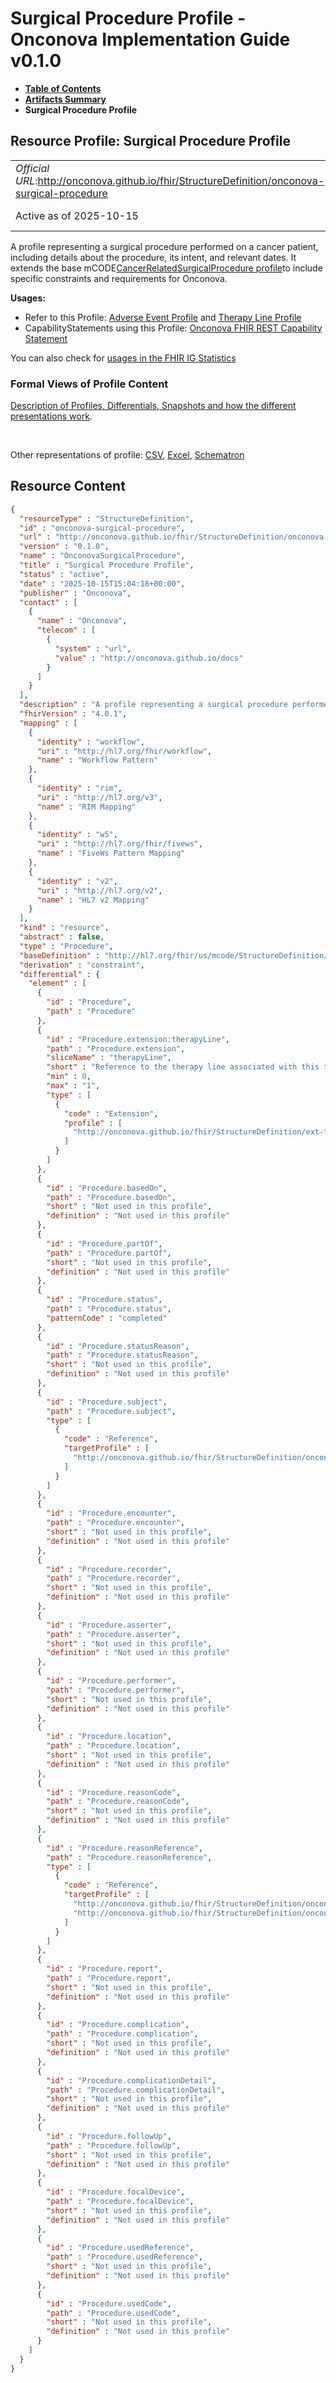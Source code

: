 # Surgical Procedure Profile - Onconova Implementation Guide v0.1.0

* [**Table of Contents**](toc.md)
* [**Artifacts Summary**](artifacts.md)
* **Surgical Procedure Profile**

## Resource Profile: Surgical Procedure Profile 

| | |
| :--- | :--- |
| *Official URL*:http://onconova.github.io/fhir/StructureDefinition/onconova-surgical-procedure | *Version*:0.1.0 |
| Active as of 2025-10-15 | *Computable Name*:OnconovaSurgicalProcedure |

 
A profile representing a surgical procedure performed on a cancer patient, including details about the procedure, its intent, and relevant dates. 
It extends the base mCODE[CancerRelatedSurgicalProcedure profile](http://hl7.org/fhir/us/mcode/StructureDefinition/mcode-cancer-related-surgical-procedure)to include specific constraints and requirements for Onconova. 

**Usages:**

* Refer to this Profile: [Adverse Event Profile](StructureDefinition-onconova-adverse-event.md) and [Therapy Line Profile](StructureDefinition-onconova-therapy-line.md)
* CapabilityStatements using this Profile: [Onconova FHIR REST Capability Statement](CapabilityStatement-onconova-capability-statement.md)

You can also check for [usages in the FHIR IG Statistics](https://packages2.fhir.org/xig/onconova.fhir|current/StructureDefinition/onconova-surgical-procedure)

### Formal Views of Profile Content

 [Description of Profiles, Differentials, Snapshots and how the different presentations work](http://build.fhir.org/ig/FHIR/ig-guidance/readingIgs.html#structure-definitions). 

 

Other representations of profile: [CSV](StructureDefinition-onconova-surgical-procedure.csv), [Excel](StructureDefinition-onconova-surgical-procedure.xlsx), [Schematron](StructureDefinition-onconova-surgical-procedure.sch) 



## Resource Content

```json
{
  "resourceType" : "StructureDefinition",
  "id" : "onconova-surgical-procedure",
  "url" : "http://onconova.github.io/fhir/StructureDefinition/onconova-surgical-procedure",
  "version" : "0.1.0",
  "name" : "OnconovaSurgicalProcedure",
  "title" : "Surgical Procedure Profile",
  "status" : "active",
  "date" : "2025-10-15T15:04:18+00:00",
  "publisher" : "Onconova",
  "contact" : [
    {
      "name" : "Onconova",
      "telecom" : [
        {
          "system" : "url",
          "value" : "http://onconova.github.io/docs"
        }
      ]
    }
  ],
  "description" : "A profile representing a surgical procedure performed on a cancer patient, including details about the procedure, its intent, and relevant dates. \n\nIt extends the base mCODE [CancerRelatedSurgicalProcedure profile](http://hl7.org/fhir/us/mcode/StructureDefinition/mcode-cancer-related-surgical-procedure) to include specific constraints and requirements for Onconova.",
  "fhirVersion" : "4.0.1",
  "mapping" : [
    {
      "identity" : "workflow",
      "uri" : "http://hl7.org/fhir/workflow",
      "name" : "Workflow Pattern"
    },
    {
      "identity" : "rim",
      "uri" : "http://hl7.org/v3",
      "name" : "RIM Mapping"
    },
    {
      "identity" : "w5",
      "uri" : "http://hl7.org/fhir/fivews",
      "name" : "FiveWs Pattern Mapping"
    },
    {
      "identity" : "v2",
      "uri" : "http://hl7.org/v2",
      "name" : "HL7 v2 Mapping"
    }
  ],
  "kind" : "resource",
  "abstract" : false,
  "type" : "Procedure",
  "baseDefinition" : "http://hl7.org/fhir/us/mcode/StructureDefinition/mcode-cancer-related-surgical-procedure|4.0.0",
  "derivation" : "constraint",
  "differential" : {
    "element" : [
      {
        "id" : "Procedure",
        "path" : "Procedure"
      },
      {
        "id" : "Procedure.extension:therapyLine",
        "path" : "Procedure.extension",
        "sliceName" : "therapyLine",
        "short" : "Reference to the therapy line associated with this treatment",
        "min" : 0,
        "max" : "1",
        "type" : [
          {
            "code" : "Extension",
            "profile" : [
              "http://onconova.github.io/fhir/StructureDefinition/ext-therapy-line-reference|0.1.0"
            ]
          }
        ]
      },
      {
        "id" : "Procedure.basedOn",
        "path" : "Procedure.basedOn",
        "short" : "Not used in this profile",
        "definition" : "Not used in this profile"
      },
      {
        "id" : "Procedure.partOf",
        "path" : "Procedure.partOf",
        "short" : "Not used in this profile",
        "definition" : "Not used in this profile"
      },
      {
        "id" : "Procedure.status",
        "path" : "Procedure.status",
        "patternCode" : "completed"
      },
      {
        "id" : "Procedure.statusReason",
        "path" : "Procedure.statusReason",
        "short" : "Not used in this profile",
        "definition" : "Not used in this profile"
      },
      {
        "id" : "Procedure.subject",
        "path" : "Procedure.subject",
        "type" : [
          {
            "code" : "Reference",
            "targetProfile" : [
              "http://onconova.github.io/fhir/StructureDefinition/onconova-cancer-patient|0.1.0"
            ]
          }
        ]
      },
      {
        "id" : "Procedure.encounter",
        "path" : "Procedure.encounter",
        "short" : "Not used in this profile",
        "definition" : "Not used in this profile"
      },
      {
        "id" : "Procedure.recorder",
        "path" : "Procedure.recorder",
        "short" : "Not used in this profile",
        "definition" : "Not used in this profile"
      },
      {
        "id" : "Procedure.asserter",
        "path" : "Procedure.asserter",
        "short" : "Not used in this profile",
        "definition" : "Not used in this profile"
      },
      {
        "id" : "Procedure.performer",
        "path" : "Procedure.performer",
        "short" : "Not used in this profile",
        "definition" : "Not used in this profile"
      },
      {
        "id" : "Procedure.location",
        "path" : "Procedure.location",
        "short" : "Not used in this profile",
        "definition" : "Not used in this profile"
      },
      {
        "id" : "Procedure.reasonCode",
        "path" : "Procedure.reasonCode",
        "short" : "Not used in this profile",
        "definition" : "Not used in this profile"
      },
      {
        "id" : "Procedure.reasonReference",
        "path" : "Procedure.reasonReference",
        "type" : [
          {
            "code" : "Reference",
            "targetProfile" : [
              "http://onconova.github.io/fhir/StructureDefinition/onconova-primary-cancer-condition|0.1.0",
              "http://onconova.github.io/fhir/StructureDefinition/onconova-secondary-cancer-condition|0.1.0"
            ]
          }
        ]
      },
      {
        "id" : "Procedure.report",
        "path" : "Procedure.report",
        "short" : "Not used in this profile",
        "definition" : "Not used in this profile"
      },
      {
        "id" : "Procedure.complication",
        "path" : "Procedure.complication",
        "short" : "Not used in this profile",
        "definition" : "Not used in this profile"
      },
      {
        "id" : "Procedure.complicationDetail",
        "path" : "Procedure.complicationDetail",
        "short" : "Not used in this profile",
        "definition" : "Not used in this profile"
      },
      {
        "id" : "Procedure.followUp",
        "path" : "Procedure.followUp",
        "short" : "Not used in this profile",
        "definition" : "Not used in this profile"
      },
      {
        "id" : "Procedure.focalDevice",
        "path" : "Procedure.focalDevice",
        "short" : "Not used in this profile",
        "definition" : "Not used in this profile"
      },
      {
        "id" : "Procedure.usedReference",
        "path" : "Procedure.usedReference",
        "short" : "Not used in this profile",
        "definition" : "Not used in this profile"
      },
      {
        "id" : "Procedure.usedCode",
        "path" : "Procedure.usedCode",
        "short" : "Not used in this profile",
        "definition" : "Not used in this profile"
      }
    ]
  }
}

```
